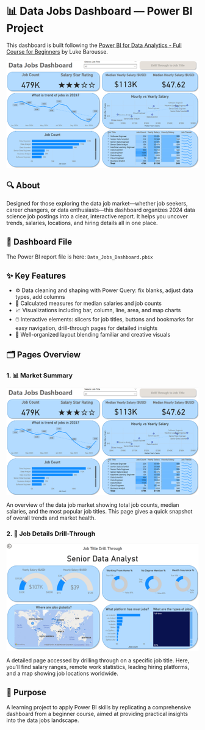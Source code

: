 # 📊 Data Jobs Dashboard — Power BI Project

This dashboard is built following the [Power BI for Data Analytics - Full Course for Beginners](https://www.youtube.com/watch?v=FwjaHCVNBWA&t=12882s) by Luke Barousse.

![Dashboard Page 1](images/Page1.png)

## 🔍 About

Designed for those exploring the data job market—whether job seekers, career changers, or data enthusiasts—this dashboard organizes 2024 data science job postings into a clear, interactive report. It helps you uncover trends, salaries, locations, and hiring details all in one place.

## 📁 Dashboard File

The Power BI report file is here: `Data_Jobs_Dashboard.pbix`

## ✨ Key Features

* ⚙️ Data cleaning and shaping with Power Query: fix blanks, adjust data types, add columns
* 🧮 Calculated measures for median salaries and job counts
* 📈 Visualizations including bar, column, line, area, and map charts
* 🖱️ Interactive elements: slicers for job titles, buttons and bookmarks for easy navigation, drill-through pages for detailed insights
* 🎨 Well-organized layout blending familiar and creative visuals

## 🗂️ Pages Overview

### 1. 📊 Market Summary

![Dashboard Page 1](images/Page1.png)

An overview of the data job market showing total job counts, median salaries, and the most popular job titles. This page gives a quick snapshot of overall trends and market health.

### 2. 🔎 Job Details Drill-Through

![Dashboard Page 2](images/Page2.png)

A detailed page accessed by drilling through on a specific job title. Here, you’ll find salary ranges, remote work statistics, leading hiring platforms, and a map showing job locations worldwide.

## 🎯 Purpose

A learning project to apply Power BI skills by replicating a comprehensive dashboard from a beginner course, aimed at providing practical insights into the data jobs landscape.


